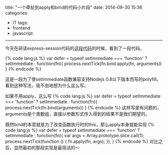 title: "一个牵扯到apply和bind的代码小片段"
date: 2014-09-30 15:36
categories:
- IT
tags:
- frontend
- javascript
---
今天在研读express-session代码的[这段代码](https://github.com/expressjs/session/blob/master/index.js)的时候，看到了一段代码。

{% code lang:js %}
var defer = typeof setImmediate === 'function'
  ? setImmediate
  : function(fn){ process.nextTick(fn.bind.apply(fn, arguments)) }
{% endcode %}

这是一段为了使setImmediate函数兼容支持Nodejs 0.8以下版本而写的polyfill。看到这种写法，我不由地想为什么这么写。

如果不用apply，这么写
{% code lang:js %}
var defer = typeof setImmediate === 'function'
  ? setImmediate
  : function(fn){ process.nextTick(fn.bind(arguments)) }
{% endcode %}
这样写是有问题的，arguments是个类数组，直接以参数形式传入得到的结果不是我们期望的。

既然bind的本意就是为了改变函数执行时的this，那么apply本身就能实现
{% code lang:js %}
var defer = typeof setImmediate === 'function'
  ? setImmediate
  : function(fn){
        var args = Array.prototype.slice.call(1);
        process.nextTick(function () {
            fn.apply(fn, args);
        });
    }
{% endcode %}
对比之后，显然最初的那段实现是最简洁的～